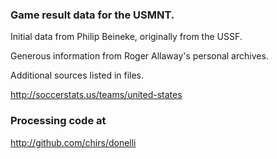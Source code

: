 ### Game result data for the USMNT.

Initial data from Philip Beineke, originally from the USSF.

Generous information from Roger Allaway's personal archives.

Additional sources listed in files.

http://soccerstats.us/teams/united-states

### Processing code at
http://github.com/chirs/donelli